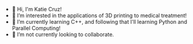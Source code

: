 - 👋 Hi, I'm Katie Cruz!
- 👀 I’m interested in the applications of 3D printing to medical treatment!
- 🌱 I’m currently learning C++, and following that I'll learning Python and Parallel Computing!
- 💞️ I’m not currently looking to collaborate.
<!---
cruzk3atwit/cruzk3atwit is a ✨ special ✨ repository because its `README.md` (this file) appears on your GitHub profile.
You can click the Preview link to take a look at your changes.
--->

